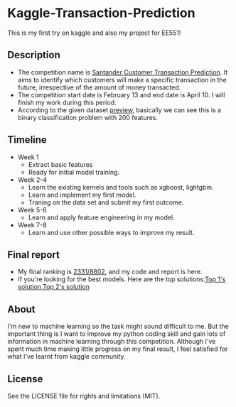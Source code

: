 # Kaggle-Transaction-Prediction
This is my first try on kaggle and also my project for EE551!
## Description
* The competition name is [Santander Customer Transaction Prediction](https://www.kaggle.com/c/santander-customer-transaction-prediction). It aims to identify which customers will make a specific transaction in the future, irrespective of the amount of money transacted. 
* The competition start date is February 13 and end date is April 10. I will finish my work during this period.
* According to the given dataset [preview](https://github.com/smallsunjj/kaggle-transaction-prediction/blob/master/DataPreview.png), basically we can see this is a binary classification problem with 200 features.
## Timeline
* Week 1 
  * Extract basic features
  * Ready for initial model training.
* Week 2-4 
  * Learn the existing kernels and tools such as xgboost, lightgbm. 
  * Learn and implement my first model. 
  * Traning on the data set and submit my first outcome.
* Week 5-6
  * Learn and apply feature engineering in my model.
* Week 7-8
  * Learn and use other possible ways to improve my result.
## Final report
* My final ranking is [2331/8802](https://www.kaggle.com/smallsunjj), and my code and report is here.
* If you're looking for the best models. Here are the top solutions:[Top 1's solution](https://www.kaggle.com/c/santander-customer-transaction-prediction/discussion/89003#latest-521279),[Top 2's solution](https://www.kaggle.com/c/santander-customer-transaction-prediction/discussion/88939#latest-523152)

## About
I'm new to machine learning so the task might sound difficult to me. But the important thing is I want to improve my python coding skill and gain lots of information in machine learning through this competition. Although I've spent much time making little progress on my final result, I feel satisfied for what I've learnt from kaggle community.

## License
See the LICENSE file for rights and limitations (MIT).
